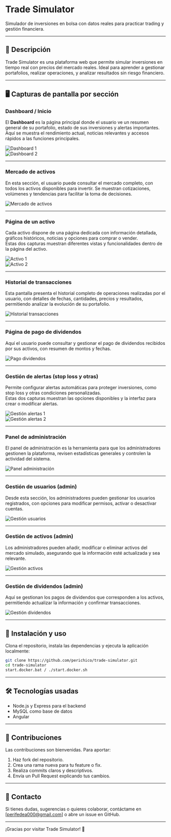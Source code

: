 
# Trade Simulator

Simulador de inversiones en bolsa con datos reales para practicar trading y gestión financiera.

---

## 📌 Descripción

Trade Simulator es una plataforma web que permite simular inversiones en tiempo real con precios del mercado reales. Ideal para aprender a gestionar portafolios, realizar operaciones, y analizar resultados sin riesgo financiero.

---

## 🖥️ Capturas de pantalla por sección

### Dashboard / Inicio

El **Dashboard** es la página principal donde el usuario ve un resumen general de su portafolio, estado de sus inversiones y alertas importantes.  
Aquí se muestra el rendimiento actual, noticias relevantes y accesos rápidos a las funciones principales.

![Dashboard 1](screenshots/dashboard-1.jpg)  
![Dashboard 2](screenshots/dashboard-2.jpg)  

---

### Mercado de activos

En esta sección, el usuario puede consultar el mercado completo, con todos los activos disponibles para invertir. Se muestran cotizaciones, volúmenes y tendencias para facilitar la toma de decisiones.

![Mercado de activos](screenshots/mercado-activos.jpg)  

---

### Página de un activo

Cada activo dispone de una página dedicada con información detallada, gráficos históricos, noticias y opciones para comprar o vender.  
Estas dos capturas muestran diferentes vistas y funcionalidades dentro de la página del activo.

![Activo 1](screenshots/activo-1.jpg)  
![Activo 2](screenshots/activo-2.jpg)  

---

### Historial de transacciones

Esta pantalla presenta el historial completo de operaciones realizadas por el usuario, con detalles de fechas, cantidades, precios y resultados, permitiendo analizar la evolución de su portafolio.

![Historial transacciones](screenshots/historial-transacciones.jpg)  

---

### Página de pago de dividendos

Aquí el usuario puede consultar y gestionar el pago de dividendos recibidos por sus activos, con resumen de montos y fechas.

![Pago dividendos](screenshots/pago-dividendos.jpg)  

---

### Gestión de alertas (stop loss y otras)

Permite configurar alertas automáticas para proteger inversiones, como stop loss y otras condiciones personalizadas.  
Estas dos capturas muestran las opciones disponibles y la interfaz para crear o modificar alertas.

![Gestión alertas 1](screenshots/gestion-alertas-1.jpg)  
![Gestión alertas 2](screenshots/gestion-alertas-2.jpg)  

---

### Panel de administración

El panel de administración es la herramienta para que los administradores gestionen la plataforma, revisen estadísticas generales y controlen la actividad del sistema.

![Panel administración](screenshots/panel-administracion.jpg)  

---

### Gestión de usuarios (admin)

Desde esta sección, los administradores pueden gestionar los usuarios registrados, con opciones para modificar permisos, activar o desactivar cuentas.

![Gestión usuarios](screenshots/gestion-usuarios.jpg)  

---

### Gestión de activos (admin)

Los administradores pueden añadir, modificar o eliminar activos del mercado simulado, asegurando que la información esté actualizada y sea relevante.

![Gestión activos](screenshots/gestion-activos.jpg)  

---

### Gestión de dividendos (admin)

Aquí se gestionan los pagos de dividendos que corresponden a los activos, permitiendo actualizar la información y confirmar transacciones.

![Gestión dividendos](screenshots/gestion-dividendos.jpg)  

---

## 🚀 Instalación y uso

Clona el repositorio, instala las dependencias y ejecuta la aplicación localmente:

```bash
git clone https://github.com/perichico/trade-simulator.git
cd trade-simulator
start.docker.bat / ./start.docker.sh
```

---

## 🛠️ Tecnologías usadas

- Node.js y Express para el backend  
- MySQL como base de datos  
- Angular

---

## 🙌 Contribuciones

Las contribuciones son bienvenidas. Para aportar:

1. Haz fork del repositorio.  
2. Crea una rama nueva para tu feature o fix.  
3. Realiza commits claros y descriptivos.  
4. Envía un Pull Request explicando tus cambios.


---

## 🤝 Contacto

Si tienes dudas, sugerencias o quieres colaborar, contáctame en [perifedea000@gmail.com] o abre un issue en GitHub.

---

¡Gracias por visitar Trade Simulator! 🚀

